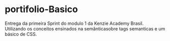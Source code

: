 # portifolio-Basico
Entrega da primeira Sprint do modulo 1 da Kenzie Academy Brasil. Utilizando os conceitos ensinados na semânticasobre tags semanticas e um básico de CSS.
